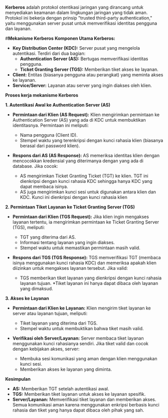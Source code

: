 **Kerberos** adalah protokol otentikasi jaringan yang dirancang untuk menyediakan keamanan dalam lingkungan jaringan yang tidak aman. Protokol ini bekerja dengan prinsip "trusted third-party authentication," yaitu menggunakan server pusat untuk memverifikasi identitas pengguna dan layanan.

#**Mekanisme Kerberos**
**Komponen Utama Kerberos:**

* **Key Distribution Center (KDC):** Server pusat yang mengelola autentikasi. Terdiri dari dua bagian:
  * **Authentication Server (AS):** Bertugas memverifikasi identitas pengguna.
  * **Ticket Granting Server (TGS):** Memberikan tiket akses ke layanan.
* **Client:** Entitas (biasanya pengguna atau perangkat) yang meminta akses ke layanan.
* **Service/Server:** Layanan atau server yang ingin diakses oleh klien.

**Proses kerja mekanisme Kerberos** 

**1. Autentikasi Awal ke Authentication Server (AS)**
* **Permintaan dari Klien (AS Request):**
Klien mengirimkan permintaan ke Authentication Server (AS) yang ada di KDC untuk membuktikan identitasnya. Permintaan ini meliputi:
  * Nama pengguna (Client ID).
  * Stempel waktu yang terenkripsi dengan kunci rahasia klien (biasanya berasal dari password klien).

* **Respons dari AS (AS Response):**
AS memeriksa identitas klien dengan mencocokkan kredensial yang diterimanya dengan yang ada di database. Jika cocok:
  * AS mengirimkan Ticket Granting Ticket (TGT) ke klien. TGT ini dienkripsi dengan kunci rahasia KDC sehingga hanya KDC yang dapat membaca isinya.
  * AS juga mengirimkan kunci sesi untuk digunakan antara klien dan KDC. Kunci ini dienkripsi dengan kunci rahasia klien

**2. Permintaan Tiket Layanan ke Ticket Granting Server (TGS)**
* **Permintaan dari Klien (TGS Request):**
Jika klien ingin mengakses layanan tertentu, ia mengirimkan permintaan ke Ticket Granting Server (TGS), meliputi:

  * TGT yang diterima dari AS.
  * Informasi tentang layanan yang ingin diakses.
  * Stempel waktu untuk memastikan permintaan masih valid.

* **Respons dari TGS (TGS Response):**
TGS memverifikasi TGT (membaca isinya menggunakan kunci rahasia KDC) dan memeriksa apakah klien diizinkan untuk mengakses layanan tersebut. Jika valid:

  * TGS memberikan tiket layanan yang dienkripsi dengan kunci rahasia layanan tujuan.
  *Tiket layanan ini hanya dapat dibaca oleh layanan yang dimaksud.

**3. Akses ke Layanan**

* **Permintaan dari Klien ke Layanan:**
Klien mengirim tiket layanan ke server atau layanan tujuan, meliputi:

  * Tiket layanan yang diterima dari TGS.
  * Stempel waktu untuk membuktikan bahwa tiket masih valid.

* **Verifikasi oleh Server/Layanan:**
Server membaca tiket layanan menggunakan kunci rahasianya sendiri. Jika tiket valid dan cocok dengan kebijakan akses, server:

  * Membuka sesi komunikasi yang aman dengan klien menggunakan kunci sesi.
  * Memberikan akses ke layanan yang diminta.

**Kesimpulan**
* **AS:** Memberikan TGT setelah autentikasi awal.
* **TGS:** Memberikan tiket layanan untuk akses ke layanan spesifik.
* **Server/Layanan:** Memverifikasi tiket layanan dan memberikan akses.
Semua komunikasi aman karena menggunakan enkripsi berbasis kunci rahasia dan tiket yang hanya dapat dibaca oleh pihak yang sah.

